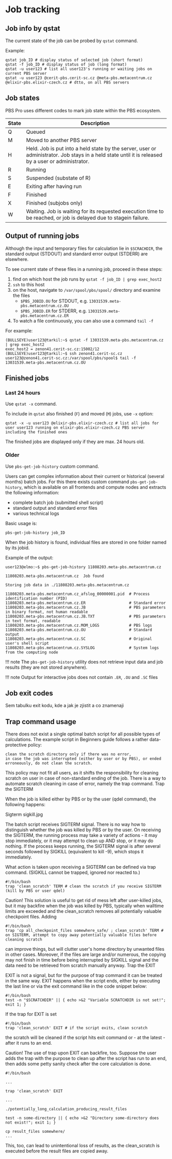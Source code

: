 # Job tracking

## Job info by qstat 

The current state of the job can be probed by `qstat` command.

Example:

    qstat job_ID # display status of selected job (short format)
    qstat -f job_ID # display status of job (long format)
    qstat -u user123 # list all user123's running or waiting jobs on current PBS server 
    qstat -u user123 @cerit-pbs.cerit-sc.cz @meta-pbs.metacentrum.cz @elixir-pbs.elixir-czech.cz # dtto, on all PBS servers

## Job states

PBS Pro uses different codes to mark job state within the PBS ecosystem. 

| State | Description |
|-------|-------------|
| Q | Queued |
| M | Moved to another PBS server |
| H | Held. Job is put into a held state by the server, user or administrator. Job stays in a held state until it is released by a user or administrator.|
| R | Running |
| S | Suspended (substate of R) |
| E | Exiting after having run |
| F | Finished |
| X | Finished (subjobs only) |
| W | Waiting. Job is waiting for its requested execution time to be reached, or job is delayed due to stagein failure. |

## Output of running jobs

Although the input and temporary files for calculation lie in `$SCRACHDIR`, the standard output (STDOUT) and standard error output (STDERR) are elsewhere. 

To see current state of these files in a running job, proceed in these steps:

1. find on which host the job runs by `qstat -f job_ID | grep exec_host2`
2. `ssh` to this host
3. on the host, navigate to `/var/spool/pbs/spool/` directory and examine the files
    - `$PBS_JOBID.OU` for STDOUT, e.g. `13031539.meta-pbs.metacentrum.cz.OU`
    - `$PBS_JOBID.ER` for STDERR, e.g. `13031539.meta-pbs.metacentrum.cz.ER`
4. To watch a file continuously, you can also use a command `tail -f`

For example:

    (BULLSEYE)user123@tarkil:~$ qstat -f 13031539.meta-pbs.metacentrum.cz | grep exec_host2
    exec_host2 = zenon41.cerit-sc.cz:15002/12
    (BULLSEYE)user123@tarkil:~$ ssh zenon41.cerit-sc.cz
    user123@zenon41.cerit-sc.cz:/var/spool/pbs/spool$ tail -f 13031539.meta-pbs.metacentrum.cz.OU 
 
## Finished jobs

### Last 24 hours

Use `qstat -x` command.

To include in `qstat` also finished (`F`) and moved (`M`) jobs, use `-x` option:

    qstat -x -u user123 @elixir-pbs.elixir-czech.cz # list all jobs for user user123 running on elixir-pbs.elixir-czech.cz PBS server including the finished ones

The finished jobs are displayed only if they are max. 24 hours old.

### Older

Use `pbs-get-job-history` custom command.

Users can get complex information about their current or historical (several months) batch jobs. For this there exists custom command `pbs-get-job-history`, which is available on all frontends and compute nodes and extracts the following information:

- complete batch job (submitted shell script)
- standard output and standard error files
- various technical logs

Basic usage is:

    pbs-get-job-history job_ID

When the job history is found, individual files are stored in one folder named by its jobid.

Example of the output:

    user123@elmo:~$ pbs-get-job-history 11808203.meta-pbs.metacentrum.cz
    
    11808203.meta-pbs.metacentrum.cz  Job found
    
    Storing job data in ./11808203.meta-pbs.metacentrum.cz
    
    11808203.meta-pbs.metacentrum.cz_afslog_00000001.pid  # Process identification number (PID)
    11808203.meta-pbs.metacentrum.cz.ER                   # Standard error
    11808203.meta-pbs.metacentrum.cz.JB                   # PBS parameters in binary format, not human readable
    11808203.meta-pbs.metacentrum.cz.JB.TXT               # PBS parameters in text format, readable
    11808203.meta-pbs.metacentrum.cz.MOM_LOGS             # PBS logs
    11808203.meta-pbs.metacentrum.cz.OU                   # Standard output
    11808203.meta-pbs.metacentrum.cz.SC                   # Original user's shell script
    11808203.meta-pbs.metacentrum.cz.SYSLOG               # System logs from the computing node

!!! note
The `pbs-get-job-history` utility does not retrieve input data and job results (they are not stored anywhere).

!!! note
Output for interactive jobs does not contain `.ER`, `.OU` and `.SC` files

## Job exit codes

Sem tabulku exit kodu, kde a jak je zjistit a co znamenaji 

## Trap command usage


There does not exist a single optimal batch script for all possible types of calculations. The example script in Beginners guide follows a rather data-protective policy:

    clean the scratch directory only if there was no error,
    in case the job was interrupted (either by user or by PBS), or ended erroneously, do not clean the scratch.

This policy may not fit all users, as it shifts the responsibility for cleaning scratch on user in case of non-standard ending of the job. There is a way to automate scratch cleaning in case of error, namely the trap command.
Trap the SIGTERM

When the job is killed either by PBS or by the user (qdel command), the following happens:

Sigterm sigkill.jpg

The batch script receives SIGTERM signal. There is no way how to distinguish whether the job was killed by PBS or by the user. On receiving the SIGTERM, the running process may take a variety of actions - it may stop immediately, or it may attempt to clean up AND stop, or it may do nothing. If the process keeps running, the SIGTERM signal is after several seconds followed by SIGKILL (equivalent to kill -9), which stops it immediately.

What action is taken upon receiving a SIGTERM can be defined via trap command. (SIGKILL cannot be trapped, ignored nor reacted to.)

    #!/bin/bash
    trap 'clean_scratch' TERM # clean the scratch if you receive SIGTERM (kill by PBS or user qdel)

Caution! This solution is useful to get rid of mess left after user-killed jobs, but it may backfire when the job was killed by PBS, typically when walltime limits are exceeded and the clean_scratch removes all potentially valuable checkpoint files. Adding

    #!/bin/bash
    trap 'cp all_checkpoint_files somewhere_safe/ ; clean_scratch' TERM # on SIGTERM, attempt to copy away potentially valuable files before cleaning scratch

can improve things, but will clutter user's home directory by unwanted files in other cases. Moreover, if the files are large and/or numerous, the copying may not finish in time before being interrupted by SIGKILL signal and the data need to be retrieved from scratch manually anyway.
Trap the EXIT

EXIT is not a signal, but for the purpose of trap command it can be treated in the same way. EXIT happens when the script ends, either by executing the last line or via the exit command like in the code snippet below:

    #!/bin/bash
    test -n "$SCRATCHDIR" || { echo >&2 "Variable SCRATCHDIR is not set!"; exit 1; }

If the trap for EXIT is set

    #!/bin/bash
    trap 'clean_scratch' EXIT # if the script exits, clean scratch

the scratch will be cleaned if the script hits exit command or - at the latest - after it runs to an end.

Caution! The use of trap upon EXIT can backfire, too. Suppose the user adds the trap with the purpose to clean up after the script has run to an end, then adds some petty sanity check after the core calculation is done.

    #!/bin/bash

    ...

    trap 'clean_scratch' EXIT
    
    ...
    
    ./potentially_long_calculation_producing_result_files
    
    test -n some-directory || { echo >&2 "Directory some-directory does not exist!"; exit 1; }
    
    cp result_files somewhere/
    ...

This, too, can lead to unintentional loss of results, as the clean_scratch is executed before the result files are copied away. 

